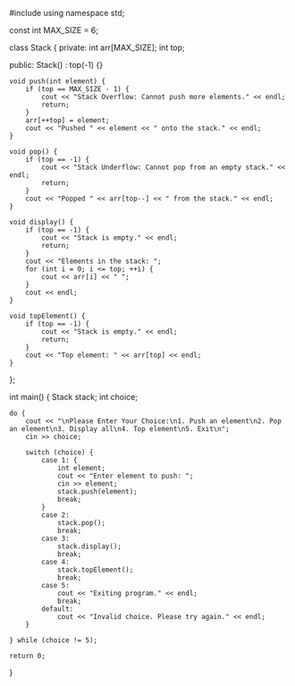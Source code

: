 #include <iostream>
using namespace std;

const int MAX_SIZE = 6;

class Stack {
private:
    int arr[MAX_SIZE];
    int top;

public:
    Stack() : top(-1) {}

    void push(int element) {
        if (top == MAX_SIZE - 1) {
            cout << "Stack Overflow: Cannot push more elements." << endl;
            return;
        }
        arr[++top] = element;
        cout << "Pushed " << element << " onto the stack." << endl;
    }

    void pop() {
        if (top == -1) {
            cout << "Stack Underflow: Cannot pop from an empty stack." << endl;
            return;
        }
        cout << "Popped " << arr[top--] << " from the stack." << endl;
    }

    void display() {
        if (top == -1) {
            cout << "Stack is empty." << endl;
            return;
        }
        cout << "Elements in the stack: ";
        for (int i = 0; i <= top; ++i) {
            cout << arr[i] << " ";
        }
        cout << endl;
    }

    void topElement() {
        if (top == -1) {
            cout << "Stack is empty." << endl;
            return;
        }
        cout << "Top element: " << arr[top] << endl;
    }
};

int main() {
    Stack stack;
    int choice;

    do {
        cout << "\nPlease Enter Your Choice:\n1. Push an element\n2. Pop an element\n3. Display all\n4. Top element\n5. Exit\n";
        cin >> choice;

        switch (choice) {
            case 1: {
                int element;
                cout << "Enter element to push: ";
                cin >> element;
                stack.push(element);
                break;
            }
            case 2:
                stack.pop();
                break;
            case 3:
                stack.display();
                break;
            case 4:
                stack.topElement();
                break;
            case 5:
                cout << "Exiting program." << endl;
                break;
            default:
                cout << "Invalid choice. Please try again." << endl;
        }

    } while (choice != 5);

    return 0;
}
